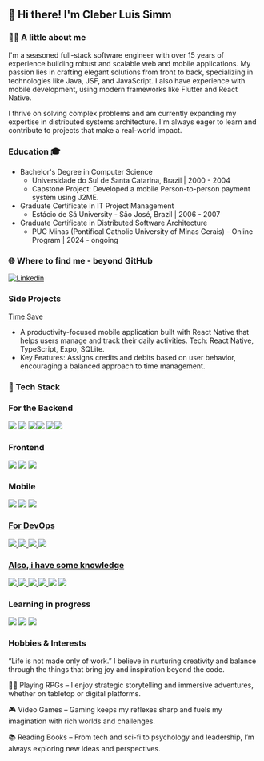 ## 👋 Hi there! I'm Cleber Luis Simm

### 🧑‍💻 A little about me
I'm a seasoned full-stack software engineer with over 15 years of experience building robust and scalable web and mobile applications. My passion lies in crafting elegant solutions from front to back, specializing in technologies like Java, JSF, and JavaScript. I also have experience with mobile development, using modern frameworks like Flutter and React Native.

I thrive on solving complex problems and am currently expanding my expertise in distributed systems architecture. I'm always eager to learn and contribute to projects that make a real-world impact.

### Education 🎓

- Bachelor's Degree in Computer Science
    - Universidade do Sul de Santa Catarina, Brazil | 2000 - 2004
    - Capstone Project: Developed a mobile Person-to-person payment system using J2ME.
- Graduate Certificate in IT Project Management
    - Estácio de Sá University - São José, Brazil | 2006 - 2007
- Graduate Certificate in Distributed Software Architecture
    - PUC Minas (Pontifical Catholic University of Minas Gerais) - Online Program | 2024 - ongoing

### 🌐 Where to find me - beyond GitHub
<a href="https://www.linkedin.com/in/clebersimm" target="_blank">
    <img src="https://img.shields.io/badge/LinkedIn-0077B5?style=for-the-badge&logo=linkedin&logoColor=white" alt="Linkedin" title="Linkedin"/>
</a>

### Side Projects

[Time Save](https://github.com/clebersimm/timesave)

- A productivity-focused mobile application built with React Native that helps users manage and track their daily activities. Tech: React Native, TypeScript, Expo, SQLite.
- Key Features: Assigns credits and debits based on user behavior, encouraging a balanced approach to time management.



### 🚀 Tech Stack

### For the Backend

<a href="https://adoptopenjdk.net/"><img src="https://img.shields.io/badge/Java-ED8B00?style=for-the-badge&logo=java&logoColor=white"/></a>
<a href="https://spring.io/"><img src="https://img.shields.io/badge/Spring-6DB33F?style=for-the-badge&logo=spring&logoColor=white"/></a>
<img src="https://img.shields.io/badge/rabbitmq-%23FF6600.svg?&style=for-the-badge&logo=rabbitmq&logoColor=white"/><img src="https://img.shields.io/badge/redis-%23DD0031.svg?&style=for-the-badge&logo=redis&logoColor=white"/>
<img src="https://img.shields.io/badge/MariaDB-003545?style=for-the-badge&logo=mariadb&logoColor=white"/><img src="https://img.shields.io/badge/PostgreSQL-316192?style=for-the-badge&logo=postgresql&logoColor=white"/>

### Frontend

<a href="https://reactjs.org/"><img src="https://img.shields.io/badge/React-20232A?style=for-the-badge&logo=react&logoColor=61DAFB"/></a>
<img src="https://img.shields.io/badge/JavaScript-323330?style=for-the-badge&logo=javascript&logoColor=F7DF1E"/>
<a href="https://angular.dev/">
<img src="https://img.shields.io/badge/Angular-%23DD0031?style=for-the-badge&logo=angular&logoColor=white"></a>

### Mobile

<a href="https://flutter.dev/"><img src="https://img.shields.io/badge/Flutter-02569B?style=for-the-badge&logo=flutter&logoColor=white"/></a>
<img src="https://img.shields.io/badge/SQLite-07405E?style=for-the-badge&logo=sqlite&logoColor=white"/>
<a href="https://reactnative.dev/">
<img src="https://img.shields.io/badge/React_Native-20232A?style=for-the-badge&logo=react&logoColor=61DAFB"/>

### For DevOps

<img src="https://img.shields.io/badge/Docker-2CA5E0?style=for-the-badge&logo=docker&logoColor=white"/> <img src="https://img.shields.io/badge/Jenkins-D24939?style=for-the-badge&logo=Jenkins&logoColor=white"/>
<img src="https://img.shields.io/badge/GitLab-330F63?style=for-the-badge&logo=gitlab&logoColor=white"/>
<img src="https://img.shields.io/badge/Linux-FCC624?style=for-the-badge&logo=linux&logoColor=black"/>


### Also, i have some knowledge

<img src="https://img.shields.io/badge/C%23-239120?style=for-the-badge&logo=c-sharp&logoColor=white"/> <img src="https://img.shields.io/badge/dotnet-239120?style=for-the-badge&logo=dotnet&logoColor=white"/>
<img src="https://img.shields.io/badge/TypeScript-007ACC?style=for-the-badge&logo=typescript&logoColor=white"/>
<img src="https://img.shields.io/badge/Delphi-B22222?style=for-the-badge&logo=delphi&logoColor=white"/>
<a href="https://nodejs.org/en/"><img src="https://img.shields.io/badge/Node.js-339933?style=for-the-badge&logo=nodedotjs&logoColor=white"/></a>
<img src="https://img.shields.io/badge/kubernetes-326ce5.svg?&style=for-the-badge&logo=kubernetes&logoColor=white"/>

### Learning in progress

<a href="https://golang.org/"><img src="https://img.shields.io/badge/Go-00ADD8?style=for-the-badge&logo=go&logoColor=white"/></a>
<img src="https://img.shields.io/badge/Apache_Kafka-231F20?style=for-the-badge&logo=apache-kafka&logoColor=white"/>
<img src="https://img.shields.io/badge/Python-339933?style=for-the-badge&logo=python&logoColor=white"/>




### Hobbies & Interests   

“Life is not made only of work.” I believe in nurturing creativity and balance through the things that bring joy and inspiration beyond the code.   

🧙‍♂️ Playing RPGs – I enjoy strategic storytelling and immersive adventures, whether on tabletop or digital platforms.

🎮 Video Games – Gaming keeps my reflexes sharp and fuels my imagination with rich worlds and challenges.

📚 Reading Books – From tech and sci-fi to psychology and leadership, I’m always exploring new ideas and perspectives.